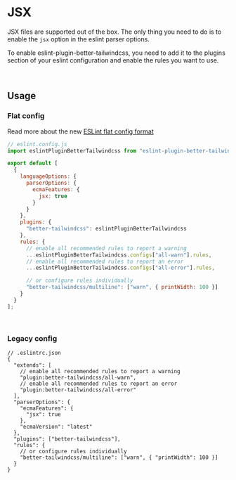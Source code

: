 # JSX

JSX files are supported out of the box. The only thing you need to do is to enable the `jsx` option in the eslint parser options.

To enable eslint-plugin-better-tailwindcss, you need to add it to the plugins section of your eslint configuration and enable the rules you want to use.

<br/>

## Usage

### Flat config

Read more about the new [ESLint flat config format](https://eslint.org/docs/latest/use/configure/configuration-files-new)

```js
// eslint.config.js
import eslintPluginBetterTailwindcss from "eslint-plugin-better-tailwindcss";

export default [
  {
    languageOptions: {
      parserOptions: {
        ecmaFeatures: {
          jsx: true
        }
      }
    },
    plugins: {
      "better-tailwindcss": eslintPluginBetterTailwindcss
    },
    rules: {
      // enable all recommended rules to report a warning
      ...eslintPluginBetterTailwindcss.configs["all-warn"].rules,
      // enable all recommended rules to report an error
      ...eslintPluginBetterTailwindcss.configs["all-error"].rules,

      // or configure rules individually
      "better-tailwindcss/multiline": ["warn", { printWidth: 100 }]
    }
  }
];
```

<br/>

### Legacy config

```jsonc
// .eslintrc.json
{
  "extends": [
    // enable all recommended rules to report a warning
    "plugin:better-tailwindcss/all-warn",
    // enable all recommended rules to report an error
    "plugin:better-tailwindcss/all-error"
  ],
  "parserOptions": {
    "ecmaFeatures": {
      "jsx": true
    },
    "ecmaVersion": "latest"
  },
  "plugins": ["better-tailwindcss"],
  "rules": {
    // or configure rules individually
    "better-tailwindcss/multiline": ["warn", { "printWidth": 100 }]
  }
}
```
